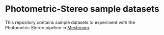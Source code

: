 # Photometric-Stereo sample datasets

This repository contains sample datasets to experiment with the Photometric Stereo pipeline in [Meshroom](https://github.com/alicevision/Meshroom).

